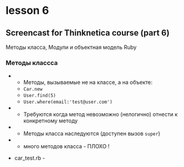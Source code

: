# lesson 6

## Screencast for Thinknetica course (part 6) 

Методы класса, Модули и объектная модель Ruby

###  Методы классса
 - - Методы, вызываемые не на классе, а на объекте:
   - `Car.new`
   - `User.find(5)`
   - `User.where(email:'test@user.com')`
 - - Требуются  когда метод невозможно (нелогично)  отнести к конкретному методу
 - - Методы класса наследуются (доступен вызов `super`)
 - - много методов класса - ПЛОХО !

 - car_test.rb  - 